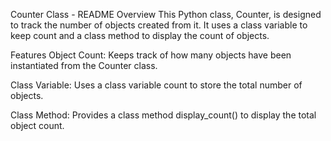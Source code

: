 Counter Class - README
Overview
This Python class, Counter, is designed to track the number of objects created from it. It uses a class variable to keep count and a class method to display the count of objects.

Features
Object Count: Keeps track of how many objects have been instantiated from the Counter class.

Class Variable: Uses a class variable count to store the total number of objects.

Class Method: Provides a class method display_count() to display the total object count.